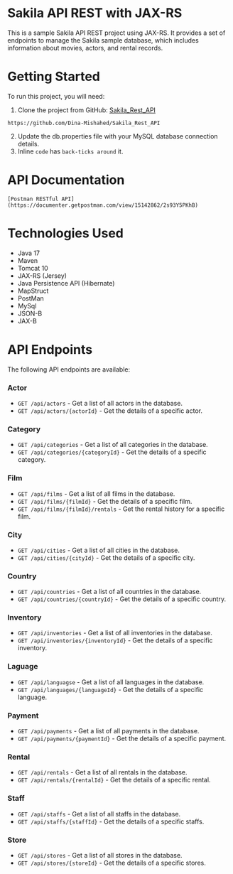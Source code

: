# Sakila API REST with JAX-RS
This is a sample Sakila API REST project using JAX-RS. It provides a set of endpoints to manage the Sakila sample database, which includes information about movies, actors, and rental records.
# Getting Started
To run this project, you will need:
1. Clone the project from GitHub:
  [Sakila_Rest_API](https://github.com/Dina-Mishahed/Sakila_Rest_API)
```
https://github.com/Dina-Mishahed/Sakila_Rest_API
```
2. Update the db.properties file with your MySQL database connection details.
3. Inline `code` has `back-ticks around` it.



# API Documentation
```
[Postman RESTful API](https://documenter.getpostman.com/view/15142862/2s93Y5PKhB)
```
# Technologies Used 
* Java 17
* Maven
* Tomcat 10
* JAX-RS (Jersey)
* Java Persistence API (Hibernate)
* MapStruct
* PostMan
* MySql
* JSON-B
* JAX-B
# API Endpoints

The following API endpoints are available:

### Actor
- `GET /api/actors` - Get a list of all actors in the database.
- `GET /api/actors/{actorId}` - Get the details of a specific actor.

### Category
- `GET /api/categories` - Get a list of all categories in the database.
- `GET /api/categories/{categoryId}` - Get the details of a specific category.
### Film
- `GET /api/films` - Get a list of all films in the database.
- `GET /api/films/{filmId}` - Get the details of a specific film.
- `GET /api/films/{filmId}/rentals` - Get the rental history for a specific film.


### City
- `GET /api/cities` - Get a list of all cities in the database.
- `GET /api/cities/{cityId}` - Get the details of a specific city.

### Country
- `GET /api/countries` - Get a list of all countries in the database.
- `GET /api/countries/{countryId}` - Get the details of a specific country.

### Inventory
- `GET /api/inventories` - Get a list of all inventories in the database.
- `GET /api/inventories/{inventoryId}` - Get the details of a specific inventory.

### Laguage
- `GET /api/languagse` - Get a list of all languages in the database.
- `GET /api/languages/{languageId}` - Get the details of a specific language.

### Payment
- `GET /api/payments` - Get a list of all payments in the database.
- `GET /api/payments/{paymentId}` - Get the details of a specific payment.

### Rental
- `GET /api/rentals` - Get a list of all rentals in the database.
- `GET /api/rentals/{rentalId}` - Get the details of a specific rental.

### Staff
- `GET /api/staffs` - Get a list of all staffs in the database.
- `GET /api/staffs/{staffId}` - Get the details of a specific staffs.

### Store
- `GET /api/stores` - Get a list of all stores in the database.
- `GET /api/stores/{storeId}` - Get the details of a specific stores.


